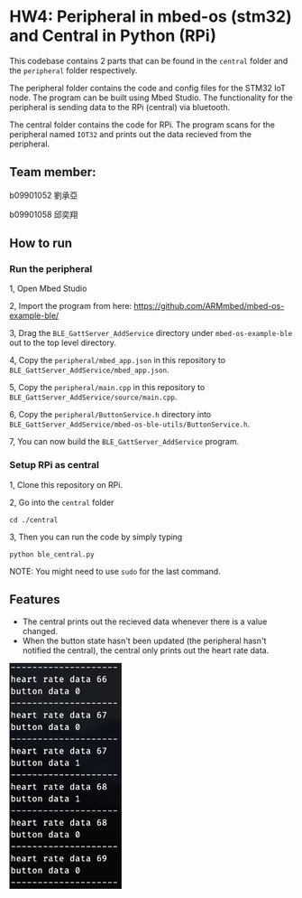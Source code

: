 # HW4: Peripheral in mbed-os (stm32) and Central in Python (RPi)

This codebase contains 2 parts that can be found in the `central` folder and the `peripheral` folder respectively.

The peripheral folder contains the code and config files for the STM32 IoT node. The program can be built using Mbed Studio. The functionality for the peripheral is sending data to the RPi (central) via bluetooth.

The central folder contains the code for RPi. The program scans for the peripheral named `IOT32` and prints out the data recieved from the peripheral.

## Team member:
b09901052 劉承亞

b09901058 邱奕翔

## How to run 

### Run the peripheral
    
1, Open Mbed Studio

2, Import the program from here: https://github.com/ARMmbed/mbed-os-example-ble/

3, Drag the `BLE_GattServer_AddService` directory under `mbed-os-example-ble` out to the top level directory.

4, Copy the `peripheral/mbed_app.json` in this repository to `BLE_GattServer_AddService/mbed_app.json`.

5, Copy the `peripheral/main.cpp` in this repository to `BLE_GattServer_AddService/source/main.cpp`.

6, Copy the `peripheral/ButtonService.h` directory into `BLE_GattServer_AddService/mbed-os-ble-utils/ButtonService.h`.
        
7, You can now build the `BLE_GattServer_AddService` program.


### Setup RPi as central 

1, Clone this repository on RPi.

2, Go into the `central` folder
```
cd ./central
```

3, Then you can run the code by simply typing 
```
python ble_central.py
``` 

NOTE: You might need to use `sudo` for the last command.


## Features
- The central prints out the recieved data whenever there is a value changed.
- When the button state hasn't been updated (the peripheral hasn't notified the central), the central only prints out the heart rate data.

<img src=docs/figure_result.png height="400"/>